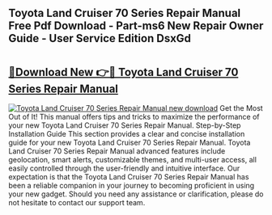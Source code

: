 ## Toyota Land Cruiser 70 Series Repair Manual Free Pdf Download - Part-ms6 New Repair Owner Guide - User Service Edition DsxGd

# <h2><a href="http://bc60588.oget.top/?id=Toyota+Land+Cruiser+70+Series+Repair+Manual">🔗Download New 👉🔴 Toyota Land Cruiser 70 Series Repair Manual</a></h2>

[![Toyota Land Cruiser 70 Series Repair Manual new download](https://i.imgur.com/5g1atiW.png)](http://bc60588.oget.top/?id=Toyota+Land+Cruiser+70+Series+Repair+Manual)
Get the Most Out of It! This manual offers tips and tricks to maximize the performance of your new Toyota Land Cruiser 70 Series Repair Manual. Step-by-Step Installation Guide This section provides a clear and concise installation guide for your new Toyota Land Cruiser 70 Series Repair Manual. Toyota Land Cruiser 70 Series Repair Manual advanced features include geolocation, smart alerts, customizable themes, and multi-user access, all easily controlled through the user-friendly and intuitive interface. Our expectation is that the Toyota Land Cruiser 70 Series Repair Manual has been a reliable companion in your journey to becoming proficient in using your new gadget. Should you need any assistance or clarification, please do not hesitate to contact our support team.
